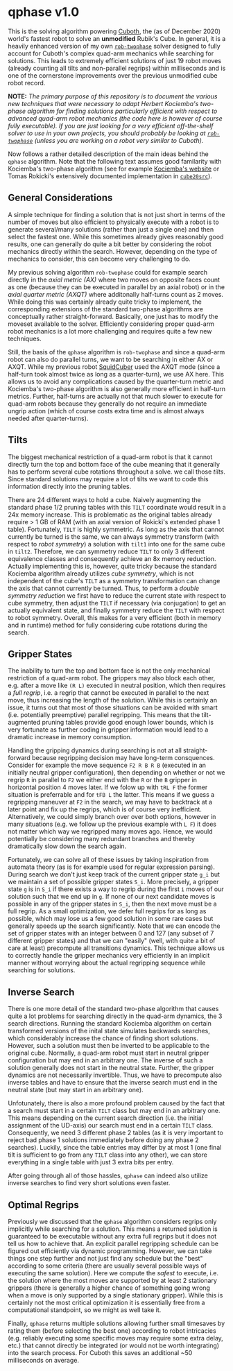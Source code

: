 # qphase v1.0

This is the solving algorithm powering [Cuboth](https://youtu.be/Kjb-MmwueEQ), the (as of December 2020) world's fastest robot to solve an **unmodified** Rubik's Cube. In general, it is a heavily enhanced version of my own [`rob-twophase`](https://github.com/efrantar/rob-twophase) solver designed to fully account for Cuboth's complex quad-arm mechanics while searching for solutions. This leads to extremely efficient solutions of just 19 robot moves (already counting all tilts and non-parallel regrips) within milliseconds and is one of the cornerstone improvements over the previous unmodified cube robot record.

**NOTE:** *The primary purpose of this repository is to document the various new techniques that were necessary to adapt Herbert Kociemba's two-phase algorithm for finding solutions particularly efficient with respect to advanced quad-arm robot mechanics (the code here is however of course fully executable). If you are just looking for a very efficient off-the-shelf solver to use in your own projects, you should probably be looking at [`rob-twophase`](https://github.com/efrantar/rob-twophase) (unless you are working on a robot very similar to Cuboth).*

Now follows a rather detailed description of the main ideas behind the `qphase` algorithm. Note that the following text assumes good familarity with Kociemba's two-phase algorithm (see for example [Kociemba's website](http://kociemba.org/cube.htm) or Tomas Rokicki's extensively documented implementation in [`cube20src`](http://kociemba.org/cube.htm)).

## General Considerations

A simple technique for finding a solution that is not just short in terms of the number of moves but also efficient to physically execute with a robot is to generate several/many solutions (rather than just a single one) and then select the fastest one. While this sometimes already gives reasonably good results, one can generally do quite a bit better by considering the robot mechanics directly within the search. However, depending on the type of mechanics to consider, this can become very challenging to do.

My previous solving algorithm `rob-twophase` could for example search directly in the *axial metric (AX)* where two moves on opposite faces count as one (because they can be executed in parallel by an axial robot) or in the *axial quarter metric (AXQT)* where additonally half-turns count as 2 moves. While doing this was certainly already quite tricky to implement, the corresponding extensions of the standard two-phase algorithms are conceptually rather straight-forward. Basically, one just has to modify the moveset available to the solver. Efficiently considering proper quad-arm robot mechanics is a lot more challenging and requires quite a few new techniques.

Still, the basis of the `qphase` algorithm is `rob-twophase` and since a quad-arm robot can also do parallel turns, we want to be searching in either AX or AXQT. While my previous robot [SquidCuber](https://www.youtube.com/watch?v=wLzn1w8vgM4) used the AXQT mode (since a half-turn took almost twice as long as a quarter-turn), we use AX here. This allows us to avoid any complications caused by the quarter-turn metric and Kociemba's two-phase algorithm is also generally more efficient in half-turn metrics. Further, half-turns are actually not that much slower to execute for quad-arm robots because they generally do not require an immediate ungrip action (which of course costs extra time and is almost always needed after quarter-turns).

## Tilts

The biggest mechanical restriction of a quad-arm robot is that it cannot directly turn the top and bottom face of the cube meaning that it generally has to perform several cube rotations throughout a solve. we call those *tilts*. Since standard solutions may require a lot of tilts we want to code this information directly into the pruning tables.

There are 24 different ways to hold a cube. Naively augmenting the standard phase 1/2 pruning tables with this `TILT` coordinate would result in a 24x memory increase. This is problematic as the original tables already require > 1 GB of RAM (with an axial version of Rokicki's extended phase 1 table). Fortunately, `TILT` is highly symmetric. As long as the axis that cannot currently be turned is the same, we can always symmetry transform (with respect to *robot symmetry*) a solution with `tilt1` into one for the same cube in `tilt2`. Therefore, we can symmetry reduce `TILT` to only 3 different equivalence classes and consequently achieve an 8x memory reduction. Actually implementing this is, however, quite tricky because the standard Kociemba algorithm already utilizes *cube symmetry*, which is not independent of the cube's `TILT` as a symmetry transformation can change the axis that cannot currently be turned. Thus, to perform a *double symmetry reduction* we first have to reduce the current state with respect to cube symmetry, then adjust the `TILT` if necessary (via conjugation) to get an actually equivalent state, and finally symmetry reduce the `TILT` with respect to robot symmetry. Overall, this makes for a very efficient (both in memory and in runtime) method for fully considering cube rotations during the search.

## Gripper States

The inability to turn the top and bottom face is not the only mechanical restriction of a quad-arm robot. The grippers may also block each other, e.g. after a move like `(R L)` executed in neutral position, which then requires a *full regrip*, i.e. a regrip that cannot be executed in parallel to the next move, thus increasing the length of the solution. While this is certainly an issue, it turns out that most of those situations can be avoided with smart (i.e. potentially preemptive) parallel regripping. This means that the tilt-augmented pruning tables provide good enough lower bounds, which is very fortunate as further coding in gripper information would lead to a dramatic increase in memory consumption.

Handling the gripping dynamics during searching is not at all straight-forward because regripping decision may have long-term consquences. Consider for example the move sequence `F2 R B R B` (executed in an initially neutral gripper configuration), then depending on whether or not we regrip `R` in parallel to `F2` we either end with the `R` or the `B` gripper in horizontal position 4 moves later. If we folow up with `tRL F` the former situation is preferrable and for `tFB L` the latter. This means if we guess a regripping maneuver at `F2` in the search, we may have to backtrack at a later point and fix up the regrips, which is of course very inefficient. Alternatively, we could simply branch over over both options, however in many situations (e.g. we follow up the previous example with `L F`) it does not matter which way we regripped many moves ago. Hence, we would potentially be considering many redundant branches and thereby dramatically slow down the search again.

Fortunately, we can solve all of these issues by taking inspiration from automata theory (as is for example used for regular expression parsing). During search we don't just keep track of the current gripper state `g_i` but we maintain a set of possible gripper states `S_i`. More precisely, a gripper state `g` is in `S_i` if there exists a way to regrip during the first `i` moves of our solution such that we end up in `g`. If none of our next candidate moves is possible in any of the gripper states in `S_i`, then the next move must be a full regrip. As a small optimization, we defer full regrips for as long as possible, which may lose us a few good solution in some rare cases but generally speeds up the search significantly. Note that we can encode the set of gripper states with an integer between 0 and 127 (any subset of 7 different gripper states) and that we can "easily" (well, with quite a bit of care at least) precompute all transitions dynamics. This technique allows us to correctly handle the gripper mechanics very efficiently in an implicit manner without worrying about the actual regripping sequence while searching for solutions.

## Inverse Search

There is one more detail of the standard two-phase algorithm that causes quite a lot problems for searching directly in the quad-arm dynamics, the 3 search directions. Running the standard Kociemba algorithm on certain transformed versions of the inital state simulates backwards searches, which considerably increase the chance of finding short solutions. However, such a solution must then be inverted to be applicable to the original cube. Normally, a quad-arm robot must start in neutral gripper configuration but may end in an arbitrary one. The inverse of such a solution generally does not start in the neutral state. Further, the gripper dynamics are not necessarily invertible. Thus, we have to precompute also inverse tables and have to ensure that the inverse search must end in the neutral state (but may start in an arbitrary one).

Unfotunately, there is also a more profound problem caused by the fact that a search must start in a certain `TILT` class but may end in an arbitrary one. This means depending on the current search direction (i.e. the initial assignment of the UD-axis) our search must end in a certain `TILT` class. Consequently, we need 3 different phase 2 tables (as it is very important to reject bad phase 1 solutions immediately before doing any phase 2 searches). Luckily, since the table entries may differ by at most 1 (one final tilt is sufficient to go from any `TILT` class into any other), we can store everything in a single table with just 3 extra bits per entry.

After going through all of those hassles, `qphase` can indeed also utilize inverse searches to find very short solutions even faster.

## Optimal Regrips

Previously we discussed that the `qphase` algorithm considers regrips only implicitly while searching for a solution. This means a returned solution is guaranteed to be executable without any extra full regrips but it does not tell us how to achieve that. An explicit parallel regripping schedule can be figured out efficiently via dynamic programming. However, we can take things one step further and not just find any schedule but the "best" according to some criteria (there are usually several possible ways of executing the same solution). Here we compute the *safest* to execute, i.e. the solution where the most moves are supported by at least 2 stationary grippers (there is generally a higher chance of something going wrong when a move is only supported by a single stationary gripper). While this is certainly not the most critical optimization it is essentially free from a computational standpoint, so we might as well take it.

Finally, `qphase` returns multiple solutions allowing further small timesaves by rating them (before selecting the best one) according to robot intricacies (e.g. reliably executing some specific moves may require some extra delay, etc.) that cannot directly be integrated (or would not be worth integrating) into the search process. For Cuboth this saves an additional ~50 milliseconds on average.
